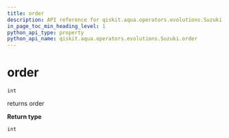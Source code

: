 ```yaml
---
title: order
description: API reference for qiskit.aqua.operators.evolutions.Suzuki.order
in_page_toc_min_heading_level: 1
python_api_type: property
python_api_name: qiskit.aqua.operators.evolutions.Suzuki.order
---
```


# order

<span id="qiskit.aqua.operators.evolutions.Suzuki.order" />

`int`

returns order

**Return type**

`int`

